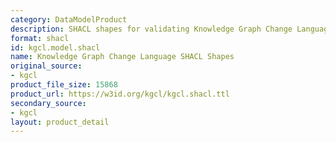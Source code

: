 ```yaml
---
category: DataModelProduct
description: SHACL shapes for validating Knowledge Graph Change Language instances.
format: shacl
id: kgcl.model.shacl
name: Knowledge Graph Change Language SHACL Shapes
original_source:
- kgcl
product_file_size: 15868
product_url: https://w3id.org/kgcl/kgcl.shacl.ttl
secondary_source:
- kgcl
layout: product_detail
---
```


